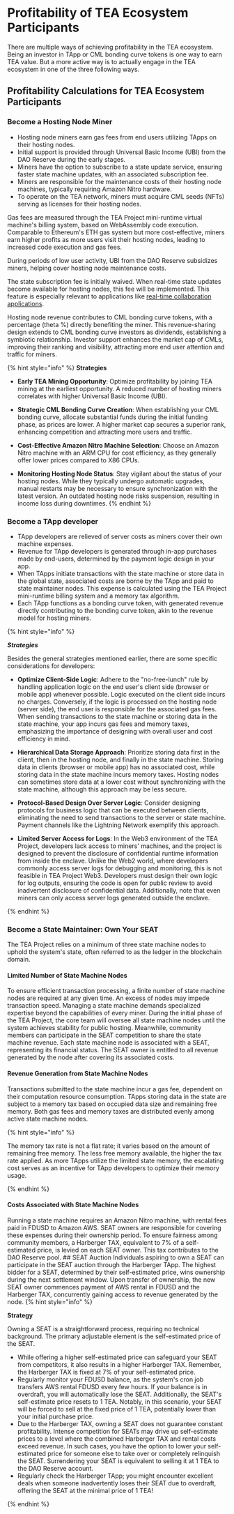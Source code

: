 # Profitability of TEA Ecosystem Participants

There are multiple ways of achieving profitability in the TEA ecosystem. Being an investor in TApp or CML bonding curve tokens is one way to earn TEA value. But a more active way is to actually engage in the TEA ecosystem in one of the three following ways.

## Profitability Calculations for TEA Ecosystem Participants

### Become a Hosting Node Miner

* Hosting node miners earn gas fees from end users utilizing TApps on their hosting nodes.
* Initial support is provided through Universal Basic Income (UBI) from the DAO Reserve during the early stages.
* Miners have the option to subscribe to a state update service, ensuring faster state machine updates, with an associated subscription fee.
* Miners are responsible for the maintenance costs of their hosting node machines, typically requiring Amazon Nitro hardware.
* To operate on the TEA network, miners must acquire CML seeds (NFTs) serving as licenses for their hosting nodes.

Gas fees are measured through the TEA Project mini-runtime virtual machine's billing system, based on WebAssembly code execution. Comparable to Ethereum's ETH gas system but more cost-effective, miners earn higher profits as more users visit their hosting nodes, leading to increased code execution and gas fees.

During periods of low user activity, UBI from the DAO Reserve subsidizes miners, helping cover hosting node maintenance costs.

The state subscription fee is initially waived. When real-time state updates become available for hosting nodes, this fee will be implemented. This feature is especially relevant to applications like [real-time collaboration applications](2_example-tea-in-use.md#realtime-games-with-token-incentive).

Hosting node revenue contributes to CML bonding curve tokens, with a percentage (theta %) directly benefiting the miner. This revenue-sharing design extends to CML bonding curve investors as dividends, establishing a symbiotic relationship. Investor support enhances the market cap of CMLs, improving their ranking and visibility, attracting more end user attention and traffic for miners.

{% hint style="info" %}
**Strategies**

* **Early TEA Mining Opportunity**: Optimize profitability by joining TEA mining at the earliest opportunity. A reduced number of hosting miners correlates with higher Universal Basic Income (UBI).

* **Strategic CML Bonding Curve Creation**: When establishing your CML bonding curve, allocate substantial funds during the initial funding phase, as prices are lower. A higher market cap secures a superior rank, enhancing competition and attracting more users and traffic.

* **Cost-Effective Amazon Nitro Machine Selection**: Choose an Amazon Nitro machine with an ARM CPU for cost efficiency, as they generally offer lower prices compared to X86 CPUs.

* **Monitoring Hosting Node Status**: Stay vigilant about the status of your hosting nodes. While they typically undergo automatic upgrades, manual restarts may be necessary to ensure synchronization with the latest version. An outdated hosting node risks suspension, resulting in income loss during downtimes.
  {% endhint %}

### Become a TApp developer

* TApp developers are relieved of server costs as miners cover their own machine expenses.
* Revenue for TApp developers is generated through in-app purchases made by end-users, determined by the payment logic design in your app.
* When TApps initiate transactions with the state machine or store data in the global state, associated costs are borne by the TApp and paid to state maintainer nodes. This expense is calculated using the TEA Project mini-runtime billing system and a memory tax algorithm.
* Each TApp functions as a bonding curve token, with generated revenue directly contributing to the bonding curve token, akin to the revenue model for hosting miners.

{% hint style="info" %}

***Strategies***

Besides the general strategies mentioned earlier, there are some specific considerations for developers:

* **Optimize Client-Side Logic**: Adhere to the "no-free-lunch" rule by handling application logic on the end user's client side (browser or mobile app) whenever possible. Logic executed on the client side incurs no charges. Conversely, if the logic is processed on the hosting node (server side), the end user is responsible for the associated gas fees. When sending transactions to the state machine or storing data in the state machine, your app incurs gas fees and memory taxes, emphasizing the importance of designing with overall user and cost efficiency in mind.

* **Hierarchical Data Storage Approach**: Prioritize storing data first in the client, then in the hosting node, and finally in the state machine. Storing data in clients (browser or mobile app) has no associated cost, while storing data in the state machine incurs memory taxes. Hosting nodes can sometimes store data at a lower cost without synchronizing with the state machine, although this approach may be less secure.

* **Protocol-Based Design Over Server Logic**: Consider designing protocols for business logic that can be executed between clients, eliminating the need to send transactions to the server or state machine. Payment channels like the Lightning Network exemplify this approach.

* **Limited Server Access for Logs**: In the Web3 environment of the TEA Project, developers lack access to miners' machines, and the project is designed to prevent the disclosure of confidential runtime information from inside the enclave. Unlike the Web2 world, where developers commonly access server logs for debugging and monitoring, this is not feasible in TEA Project Web3. Developers must design their own logic for log outputs, ensuring the code is open for public review to avoid inadvertent disclosure of confidential data. Additionally, note that even miners can only access server logs generated outside the enclave. 

{% endhint %}

### Become a State Maintainer: Own Your SEAT

The TEA Project relies on a minimum of three state machine nodes to uphold the system's state, often referred to as the ledger in the blockchain domain. 

#### Limited Number of State Machine Nodes

To ensure efficient transaction processing, a finite number of state machine nodes are required at any given time. An excess of nodes may impede transaction speed. Managing a state machine demands specialized expertise beyond the capabilities of every miner.  During the initial phase of the TEA Project, the core team will oversee all state machine nodes until the system achieves stability for public hosting. Meanwhile, community members can participate in the SEAT competition to share the state machine revenue.  Each state machine node is associated with a SEAT, representing its financial status. The SEAT owner is entitled to all revenue generated by the node after covering its associated costs. 

#### Revenue Generation from State Machine Nodes

Transactions submitted to the state machine incur a gas fee, dependent on their computation resource consumption. TApps storing data in the state are subject to a memory tax based on occupied data size and remaining free memory. Both gas fees and memory taxes are distributed evenly among active state machine nodes.

{% hint style="info" %}

The memory tax rate is not a flat rate; it varies based on the amount of remaining free memory. The less free memory available, the higher the tax rate applied. As more TApps utilize the limited state memory, the escalating cost serves as an incentive for TApp developers to optimize their memory usage.

{% endhint %}

#### Costs Associated with State Machine Nodes

Running a state machine requires an Amazon Nitro machine, with rental fees paid in FDUSD to Amazon AWS. SEAT owners are responsible for covering these expenses during their ownership period.  To ensure fairness among community members, a Harberger TAX, equivalent to 7% of a self-estimated price, is levied on each SEAT owner. This tax contributes to the DAO Reserve pool.  ## SEAT Auction  Individuals aspiring to own a SEAT can participate in the SEAT auction through the Harberger TApp. The highest bidder for a SEAT, determined by their self-estimated price, wins ownership during the next settlement window. Upon transfer of ownership, the new SEAT owner commences payment of AWS rental in FDUSD and the Harberger TAX, concurrently gaining access to revenue generated by the node.
{% hint style="info" %}

**Strategy**

Owning a SEAT is a straightforward process, requiring no technical background. The primary adjustable element is the self-estimated price of the SEAT.

* While offering a higher self-estimated price can safeguard your SEAT from competitors, it also results in a higher Harberger TAX. Remember, the Harberger TAX is fixed at 7% of your self-estimated price.
* Regularly monitor your FDUSD balance, as the system's cron job transfers AWS rental FDUSD every few hours. If your balance is in overdraft, you will automatically lose the SEAT. Additionally, the SEAT's self-estimate price resets to 1 TEA. Notably, in this scenario, your SEAT will be forced to sell at the fixed price of 1 TEA, potentially lower than your initial purchase price.
* Due to the Harberger TAX, owning a SEAT does not guarantee constant profitability. Intense competition for SEATs may drive up self-estimate prices to a level where the combined Harberger TAX and rental costs exceed revenue. In such cases, you have the option to lower your self-estimated price for someone else to take over or completely relinquish the SEAT. Surrendering your SEAT is equivalent to selling it at 1 TEA to the DAO Reserve account.
* Regularly check the Harberger TApp; you might encounter excellent deals when someone inadvertently loses their SEAT due to overdraft, offering the SEAT at the minimal price of 1 TEA!

{% endhint %}
